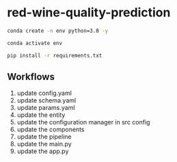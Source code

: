 # red-wine-quality-prediction

```bash
conda create -n env python=3.8 -y
```

```bash
conda activate env
```

```bash
pip install -r requirements.txt
```

## Workflows
1. update config.yaml
2. update schema.yaml
3. update params.yaml
4. update the entity
5. update the configuration manager in src config
6. update the components
7. update the pipeline
8. update the main.py
9. update the app.py
